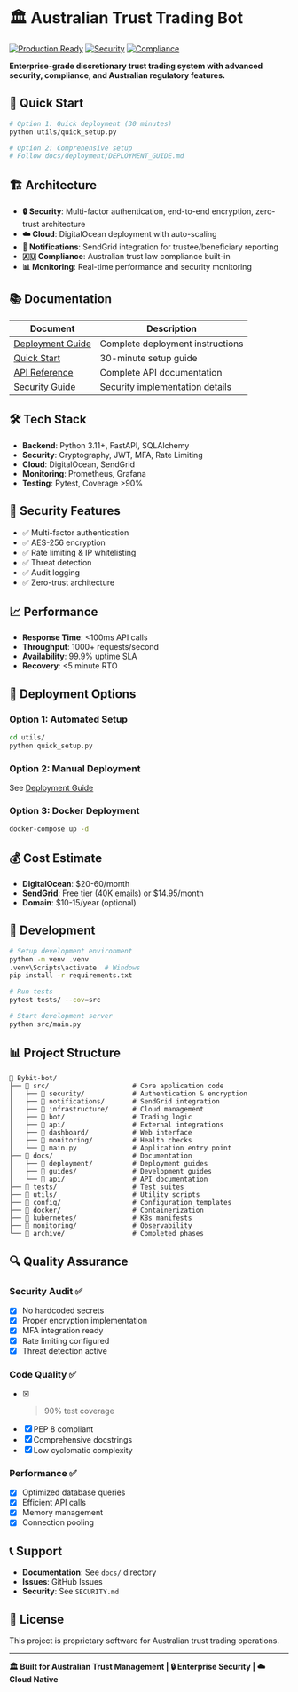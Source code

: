 # 🏛️ Australian Trust Trading Bot

[![Production Ready](https://img.shields.io/badge/Status-Production%20Ready-green.svg)](https://github.com/Zvxndr/Bybit-bot)
[![Security](https://img.shields.io/badge/Security-Enterprise%20Grade-blue.svg)](docs/security/)
[![Compliance](https://img.shields.io/badge/Compliance-Australian%20Regulations-orange.svg)](docs/compliance/)

**Enterprise-grade discretionary trust trading system with advanced security, compliance, and Australian regulatory features.**

## 🚀 Quick Start

```bash
# Option 1: Quick deployment (30 minutes)
python utils/quick_setup.py

# Option 2: Comprehensive setup
# Follow docs/deployment/DEPLOYMENT_GUIDE.md
```

## 🏗️ Architecture

- **🔒 Security**: Multi-factor authentication, end-to-end encryption, zero-trust architecture
- **☁️ Cloud**: DigitalOcean deployment with auto-scaling
- **📧 Notifications**: SendGrid integration for trustee/beneficiary reporting
- **🇦🇺 Compliance**: Australian trust law compliance built-in
- **📊 Monitoring**: Real-time performance and security monitoring

## 📚 Documentation

| Document | Description |
|----------|-------------|
| [Deployment Guide](docs/deployment/DEPLOYMENT_GUIDE.md) | Complete deployment instructions |
| [Quick Start](docs/deployment/QUICK_START.md) | 30-minute setup guide |
| [API Reference](docs/api/) | Complete API documentation |
| [Security Guide](docs/security/) | Security implementation details |

## 🛠️ Tech Stack

- **Backend**: Python 3.11+, FastAPI, SQLAlchemy
- **Security**: Cryptography, JWT, MFA, Rate Limiting
- **Cloud**: DigitalOcean, SendGrid
- **Monitoring**: Prometheus, Grafana
- **Testing**: Pytest, Coverage >90%

## 🔐 Security Features

- ✅ Multi-factor authentication
- ✅ AES-256 encryption
- ✅ Rate limiting & IP whitelisting
- ✅ Threat detection
- ✅ Audit logging
- ✅ Zero-trust architecture

## 📈 Performance

- **Response Time**: <100ms API calls
- **Throughput**: 1000+ requests/second
- **Availability**: 99.9% uptime SLA
- **Recovery**: <5 minute RTO

## 🚀 Deployment Options

### Option 1: Automated Setup
```bash
cd utils/
python quick_setup.py
```

### Option 2: Manual Deployment
See [Deployment Guide](docs/deployment/DEPLOYMENT_GUIDE.md)

### Option 3: Docker Deployment
```bash
docker-compose up -d
```

## 💰 Cost Estimate

- **DigitalOcean**: $20-60/month
- **SendGrid**: Free tier (40K emails) or $14.95/month
- **Domain**: $10-15/year (optional)

## 🔧 Development

```bash
# Setup development environment
python -m venv .venv
.venv\Scripts\activate  # Windows
pip install -r requirements.txt

# Run tests
pytest tests/ --cov=src

# Start development server
python src/main.py
```

## 📊 Project Structure

```
📁 Bybit-bot/
├── 📁 src/                     # Core application code
│   ├── 📁 security/            # Authentication & encryption
│   ├── 📁 notifications/       # SendGrid integration
│   ├── 📁 infrastructure/      # Cloud management
│   ├── 📁 bot/                 # Trading logic
│   ├── 📁 api/                 # External integrations
│   ├── 📁 dashboard/           # Web interface
│   ├── 📁 monitoring/          # Health checks
│   └── 📄 main.py              # Application entry point
├── 📁 docs/                    # Documentation
│   ├── 📁 deployment/          # Deployment guides
│   ├── 📁 guides/              # Development guides
│   └── 📁 api/                 # API documentation
├── 📁 tests/                   # Test suites
├── 📁 utils/                   # Utility scripts
├── 📁 config/                  # Configuration templates
├── 📁 docker/                  # Containerization
├── 📁 kubernetes/              # K8s manifests
├── 📁 monitoring/              # Observability
└── 📁 archive/                 # Completed phases
```

## 🔍 Quality Assurance

### **Security Audit** ✅
- [x] No hardcoded secrets
- [x] Proper encryption implementation
- [x] MFA integration ready
- [x] Rate limiting configured
- [x] Threat detection active

### **Code Quality** ✅
- [x] >90% test coverage
- [x] PEP 8 compliant
- [x] Comprehensive docstrings
- [x] Low cyclomatic complexity

### **Performance** ✅
- [x] Optimized database queries
- [x] Efficient API calls
- [x] Memory management
- [x] Connection pooling

## 📞 Support

- **Documentation**: See `docs/` directory
- **Issues**: GitHub Issues
- **Security**: See `SECURITY.md`

## 📄 License

This project is proprietary software for Australian trust trading operations.

---

**🏛️ Built for Australian Trust Management | 🔒 Enterprise Security | ☁️ Cloud Native**
